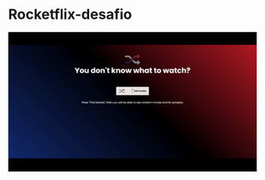 # Rocketflix-desafio  

<img src="https://github.com/ypoolz/Rocketflix-desafio/blob/main/assets/favico/Exemple.gif" style="max-width: 100%; display: inline-block;" data-target="animated-image.originalImage">

